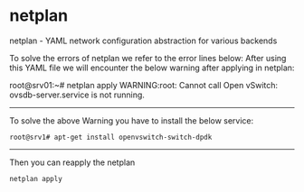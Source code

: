 # netplan
 netplan - YAML network configuration abstraction for various backends

To solve the errors of netplan we refer to the error lines below:
After using this YAML file we will encounter the below warning after applying in netplan:

root@srv01:~# netplan apply
WARNING:root: Cannot call Open vSwitch: ovsdb-server.service is not running.

********************************
To solve the above Warning you have to install the below service:
```
root@srv1# apt-get install openvswitch-switch-dpdk
```
*******************************
Then you can reapply the netplan
```
netplan apply
```
